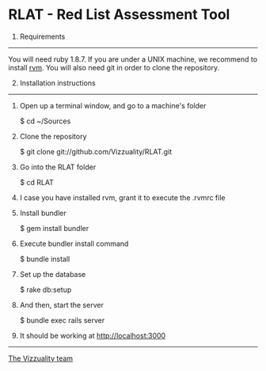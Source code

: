 RLAT - Red List Assessment Tool
===============================

1. Requirements
---

  You will need ruby 1.8.7. If you are under a UNIX machine, we recommend to install [rvm][rvm]. You will also need git in order to clone the repository.

2. Installation instructions
---

  1. Open up a terminal window, and go to a machine's folder

        $ cd ~/Sources

  2. Clone the repository

        $ git clone git://github.com/Vizzuality/RLAT.git

  3. Go into the RLAT folder

        $ cd RLAT

  4. I case you have installed rvm, grant it to execute the .rvmrc file

  5. Install bundler

        $ gem install bundler

  6. Execute bundler install command

        $ bundle install

  7. Set up the database

        $ rake db:setup

  8. And then, start the server

        $ bundle exec rails server

  9. It should be working at [http://localhost:3000](http://localhost:3000)



----------------
[The Vizzuality team](http://www.vizzuality.com)

[rvm]: http://rvm.beginrescueend.com/